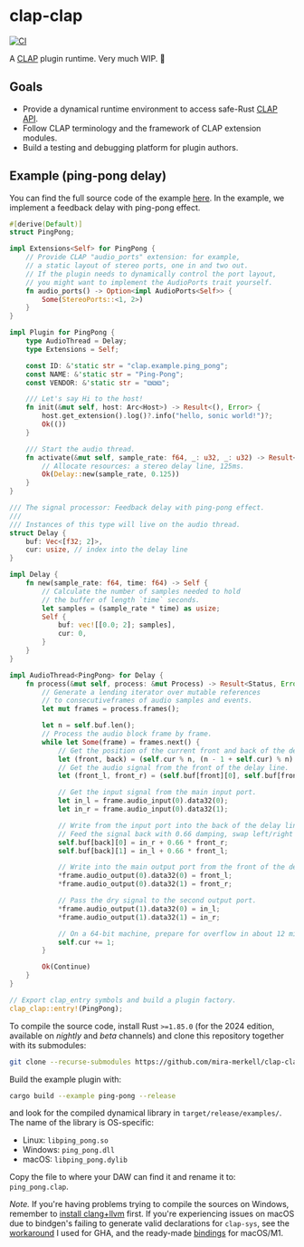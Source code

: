 # clap-clap

[![CI](https://github.com/mira-merkell/clap-clap/actions/workflows/CI.yml/badge.svg)](https://github.com/mira-merkell/clap-clap/actions/workflows/CI.yml)

A [CLAP] plugin runtime. Very much WIP. 🚧

## Goals

* Provide a dynamical runtime environment to access safe-Rust [CLAP API].
* Follow CLAP terminology and the framework of CLAP extension modules.
* Build a testing and debugging platform for plugin authors.

[CLAP]: https://cleveraudio.org

[CLAP API]: https://github.com/free-audio/clap/tree/main/include/clap

## Example (ping-pong delay)

You can find the full source code of the example [here]. In the example, we
implement a feedback delay with ping-pong effect.

```rust
#[derive(Default)]
struct PingPong;

impl Extensions<Self> for PingPong {
    // Provide CLAP "audio_ports" extension: for example,
    // a static layout of stereo ports, one in and two out.
    // If the plugin needs to dynamically control the port layout,
    // you might want to implement the AudioPorts trait yourself.
    fn audio_ports() -> Option<impl AudioPorts<Self>> {
        Some(StereoPorts::<1, 2>)
    }
}

impl Plugin for PingPong {
    type AudioThread = Delay;
    type Extensions = Self;

    const ID: &'static str = "clap.example.ping_pong";
    const NAME: &'static str = "Ping-Pong";
    const VENDOR: &'static str = "⧉⧉⧉";

    /// Let's say Hi to the host!
    fn init(&mut self, host: Arc<Host>) -> Result<(), Error> {
        host.get_extension().log()?.info("hello, sonic world!")?;
        Ok(())
    }

    /// Start the audio thread.
    fn activate(&mut self, sample_rate: f64, _: u32, _: u32) -> Result<Delay, Error> {
        // Allocate resources: a stereo delay line, 125ms.
        Ok(Delay::new(sample_rate, 0.125))
    }
}

/// The signal processor: Feedback delay with ping-pong effect.
///
/// Instances of this type will live on the audio thread.
struct Delay {
    buf: Vec<[f32; 2]>,
    cur: usize, // index into the delay line
}

impl Delay {
    fn new(sample_rate: f64, time: f64) -> Self {
        // Calculate the number of samples needed to hold
        // the buffer of length `time` seconds.
        let samples = (sample_rate * time) as usize;
        Self {
            buf: vec![[0.0; 2]; samples],
            cur: 0,
        }
    }
}

impl AudioThread<PingPong> for Delay {
    fn process(&mut self, process: &mut Process) -> Result<Status, Error> {
        // Generate a lending iterator over mutable references
        // to consecutiveframes of audio samples and events.
        let mut frames = process.frames();

        let n = self.buf.len();
        // Process the audio block frame by frame.
        while let Some(frame) = frames.next() {
            // Get the position of the current front and back of the delay line.
            let (front, back) = (self.cur % n, (n - 1 + self.cur) % n);
            // Get the audio signal from the front of the delay line.
            let (front_l, front_r) = (self.buf[front][0], self.buf[front][1]);

            // Get the input signal from the main input port.
            let in_l = frame.audio_input(0).data32(0);
            let in_r = frame.audio_input(0).data32(1);

            // Write from the input port into the back of the delay line.
            // Feed the signal back with 0.66 damping, swap left/right channels.
            self.buf[back][0] = in_r + 0.66 * front_r;
            self.buf[back][1] = in_l + 0.66 * front_l;

            // Write into the main output port from the front of the delay line.
            *frame.audio_output(0).data32(0) = front_l;
            *frame.audio_output(0).data32(1) = front_r;

            // Pass the dry signal to the second output port.
            *frame.audio_output(1).data32(0) = in_l;
            *frame.audio_output(1).data32(1) = in_r;

            // On a 64-bit machine, prepare for overflow in about 12 million years.
            self.cur += 1;
        }

        Ok(Continue)
    }
}

// Export clap_entry symbols and build a plugin factory.
clap_clap::entry!(PingPong);
```

To compile the source code, install Rust `>=1.85.0` (for the 2024 edition,
available on *nightly* and *beta* channels) and clone this repository together
with its submodules:

```bash
git clone --recurse-submodules https://github.com/mira-merkell/clap-clap
```

Build the example plugin with:

```bash
cargo build --example ping-pong --release
```

and look for the compiled dynamical library in `target/release/examples/`. The
name of the library is OS-specific:

* Linux: `libping_pong.so`
* Windows: `ping_pong.dll`
* macOS: `libping_pong.dylib`

Copy the file to where your DAW can find it and rename it to: `ping_pong.clap`.

*Note.*
If you're having problems trying to compile the sources on Windows,
remember to [install clang+llvm] first. If you're experiencing issues on macOS
due to bindgen's failing to generate valid declarations for `clap-sys`, see the
[workaround][GHA-workaround] I used for GHA, and the
ready-made [bindings][macos-bindings] for macOS/M1.

[here]: examples/ping_pong.rs

[install clang+llvm]: https://github.com/llvm/llvm-project/releases

[GHA-workaround]: ./.github/workflows/CI-darwin.yml

[macos-bindings]: ./.github/assets/bindings_darwin-M1_clap123.rs
